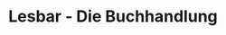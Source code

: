 ---
title: "Lesbar - Die Buchhandlung"
url: /seeheim-jugenheim/lesbar-die-buchhandlung/
shop: Bücher
---